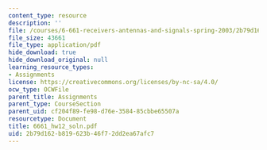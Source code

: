 ```yaml
---
content_type: resource
description: ''
file: /courses/6-661-receivers-antennas-and-signals-spring-2003/2b79d162b819623b46f72dd2ea67afc7_6661_hw12_soln.pdf
file_size: 43661
file_type: application/pdf
hide_download: true
hide_download_original: null
learning_resource_types:
- Assignments
license: https://creativecommons.org/licenses/by-nc-sa/4.0/
ocw_type: OCWFile
parent_title: Assignments
parent_type: CourseSection
parent_uid: cf204f89-fe98-d76e-3584-85cbbe65507a
resourcetype: Document
title: 6661_hw12_soln.pdf
uid: 2b79d162-b819-623b-46f7-2dd2ea67afc7
---
```


